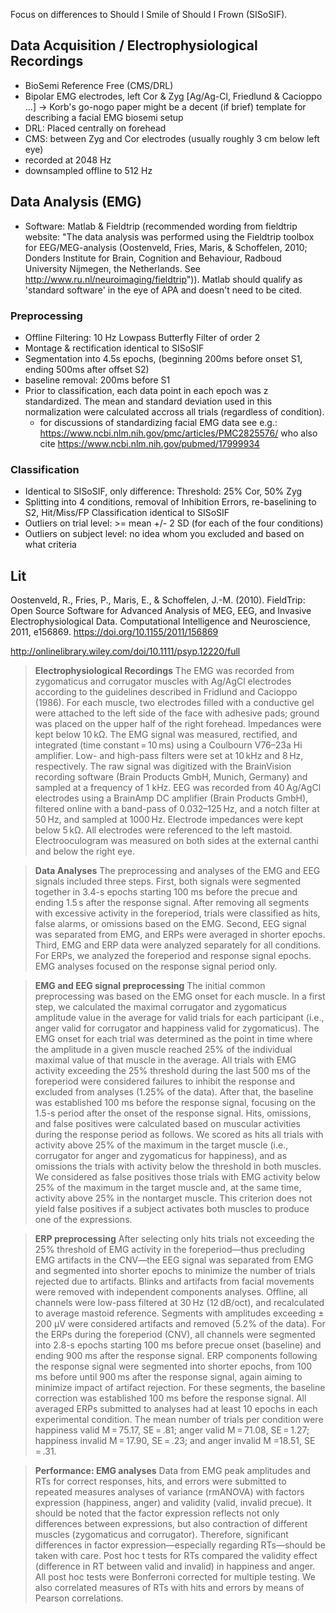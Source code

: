 Focus on differences to Should I Smile of Should I Frown (SISoSIF).

## Data Acquisition / Electrophysiological Recordings
- BioSemi Reference Free (CMS/DRL)
- Bipolar EMG electrodes, left Cor & Zyg [Ag/Ag-Cl, Friedlund & Cacioppo ...] -> Korb's go-nogo paper might be a decent (if brief) template for describing a facial EMG biosemi setup
- DRL: Placed centrally on forehead
- CMS: between Zyg and Cor electrodes (usually roughly 3 cm below left eye)
- recorded at 2048 Hz
- downsampled offline to 512 Hz

## Data Analysis (EMG)
- Software: Matlab & Fieldtrip (recommended wording from fieldtrip website: "The data analysis was performed using the Fieldtrip toolbox for EEG/MEG-analysis (Oostenveld, Fries, Maris, & Schoffelen, 2010; Donders Institute for Brain, Cognition and Behaviour, Radboud University Nijmegen, the Netherlands. See http://www.ru.nl/neuroimaging/fieldtrip")). Matlab should qualify as 'standard software' in the eye of APA and doesn't need to be cited.

### Preprocessing
- Offline Filtering: 10 Hz Lowpass Butterfly Filter of order 2
- Montage & rectification identical to SISoSIF
- Segmentation into 4.5s epochs, (beginning 200ms before onset S1, ending 500ms after offset S2)
- baseline removal: 200ms before S1
- Prior to classification, each data point in each epoch was z standardized. The mean and standard deviation used in this normalization were calculated accross all trials (regardless of condition).
  - for discussions of standardizing facial EMG data see e.g.: https://www.ncbi.nlm.nih.gov/pmc/articles/PMC2825576/ who also cite https://www.ncbi.nlm.nih.gov/pubmed/17999934

### Classification
- Identical to SISoSIF, only difference: Threshold: 25% Cor, 50% Zyg
- Splitting into 4 conditions, removal of Inhibition Errors, re-baselining to S2, Hit/Miss/FP Classification identical to SISoSIF
- Outliers on trial level: >= mean +/- 2 SD (for each of the four conditions)
- Outliers on subject level: no idea whom you excluded and based on what criteria

## Lit
Oostenveld, R., Fries, P., Maris, E., & Schoffelen, J.-M. (2010). FieldTrip: Open Source Software for Advanced Analysis of MEG, EEG, and Invasive Electrophysiological Data. Computational Intelligence and Neuroscience, 2011, e156869. https://doi.org/10.1155/2011/156869

http://onlinelibrary.wiley.com/doi/10.1111/psyp.12220/full
> **Electrophysiological Recordings**
> The EMG was recorded from zygomaticus and corrugator muscles with Ag/AgCl electrodes according to the guidelines described in Fridlund and Cacioppo (1986). For each muscle, two electrodes filled with a conductive gel were attached to the left side of the face with adhesive pads; ground was placed on the upper half of the right forehead. Impedances were kept below 10 kΩ. The EMG signal was measured, rectified, and integrated (time constant = 10 ms) using a Coulbourn V76–23a Hi amplifier. Low- and high-pass filters were set at 10 kHz and 8 Hz, respectively. The raw signal was digitized with the BrainVision recording software (Brain Products GmbH, Munich, Germany) and sampled at a frequency of 1 kHz.
> EEG was recorded from 40 Ag/AgCl electrodes using a BrainAmp DC amplifier (Brain Products GmbH), filtered online with a band-pass of 0.032–125 Hz, and a notch filter at 50 Hz, and sampled at 1000 Hz. Electrode impedances were kept below 5 kΩ. All electrodes were referenced to the left mastoid. Electrooculogram was measured on both sides at the external canthi and below the right eye.

> **Data Analyses**
> The preprocessing and analyses of the EMG and EEG signals included three steps. First, both signals were segmented together in 3.4-s epochs starting 100 ms before the precue and ending 1.5 s after the response signal. After removing all segments with excessive activity in the foreperiod, trials were classified as hits, false alarms, or omissions based on the EMG. Second, EEG signal was separated from EMG, and ERPs were averaged in shorter epochs. Third, EMG and ERP data were analyzed separately for all conditions. For ERPs, we analyzed the foreperiod and response signal epochs. EMG analyses focused on the response signal period only.

> **EMG and EEG signal preprocessing**
> The initial common preprocessing was based on the EMG onset for each muscle. In a first step, we calculated the maximal corrugator and zygomaticus amplitude value in the average for valid trials for each participant (i.e., anger valid for corrugator and happiness valid for zygomaticus). The EMG onset for each trial was determined as the point in time where the amplitude in a given muscle reached 25% of the individual maximal value of that muscle in the average. All trials with EMG activity exceeding the 25% threshold during the last 500 ms of the foreperiod were considered failures to inhibit the response and excluded from analyses (1.25% of the data). After that, the baseline was established 100 ms before the response signal, focusing on the 1.5-s period after the onset of the response signal. Hits, omissions, and false positives were calculated based on muscular activities during the response period as follows. We scored as hits all trials with activity above 25% of the maximum in the target muscle (i.e., corrugator for anger and zygomaticus for happiness), and as omissions the trials with activity below the threshold in both muscles. We considered as false positives those trials with EMG activity below 25% of the maximum in the target muscle and, at the same time, activity above 25% in the nontarget muscle. This criterion does not yield false positives if a subject activates both muscles to produce one of the expressions.

> **ERP preprocessing**
> After selecting only hits trials not exceeding the 25% threshold of EMG activity in the foreperiod—thus precluding EMG artifacts in the CNV—the EEG signal was separated from EMG and segmented into shorter epochs to minimize the number of trials rejected due to artifacts. Blinks and artifacts from facial movements were removed with independent components analyses. Offline, all channels were low-pass filtered at 30 Hz (12 dB/oct), and recalculated to average mastoid reference. Segments with amplitudes exceeding ± 200 μV were considered artifacts and removed (5.2% of the data). For the ERPs during the foreperiod (CNV), all channels were segmented into 2.8-s epochs starting 100 ms before precue onset (baseline) and ending 900 ms after the response signal. ERP components following the response signal were segmented into shorter epochs, from 100 ms before until 900 ms after the response signal, again aiming to minimize impact of artifact rejection. For these segments, the baseline correction was established 100 ms before the response signal. All averaged ERPs submitted to analyses had at least 10 epochs in each experimental condition. The mean number of trials per condition were happiness valid M = 75.17, SE = .81; anger valid M = 71.08, SE = 1.27; happiness invalid M = 17.90, SE = .23; and anger invalid M =18.51, SE = .31.

> **Performance: EMG analyses**
> Data from EMG peak amplitudes and RTs for correct responses, hits, and errors were submitted to repeated measures analyses of variance (rmANOVA) with factors expression (happiness, anger) and validity (valid, invalid precue). It should be noted that the factor expression reflects not only differences between expressions, but also contraction of different muscles (zygomaticus and corrugator). Therefore, significant differences in factor expression—especially regarding RTs—should be taken with care. Post hoc t tests for RTs compared the validity effect (difference in RT between valid and invalid) in happiness and anger. All post hoc tests were Bonferroni corrected for multiple testing. We also correlated measures of RTs with hits and errors by means of Pearson correlations.

